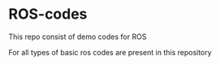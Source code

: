 # ROS-codes
This repo consist of demo codes for ROS 

For all types of basic ros codes are present in this repository
